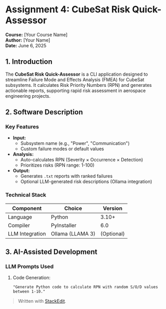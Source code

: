 ﻿
# Assignment 4: CubeSat Risk Quick-Assessor  
**Course:** [Your Course Name]  
**Author:** [Your Name]  
**Date:** June 6, 2025  

## 1. Introduction  
The **CubeSat Risk Quick-Assessor** is a CLI application designed to streamline Failure Mode and Effects Analysis (FMEA) for CubeSat subsystems. It calculates Risk Priority Numbers (RPN) and generates actionable reports, supporting rapid risk assessment in aerospace engineering projects.

## 2. Software Description  
### Key Features  
- **Input:**  
  - Subsystem name (e.g., "Power", "Communication")  
  - Custom failure modes or default values  
- **Analysis:**  
  - Auto-calculates RPN (Severity × Occurrence × Detection)  
  - Prioritizes risks (RPN range: 1-100)  
- **Output:**  
  - Generates `.txt` reports with ranked failures  
  - Optional LLM-generated risk descriptions (Ollama integration)  

### Technical Stack  
| Component       | Choice               | Version  |
|-----------------|----------------------|----------|
| Language        | Python               | 3.10+    |
| Compiler        | PyInstaller          | 6.0      |
| LLM Integration | Ollama (LLAMA 3)    | (Optional)|

## 3. AI-Assisted Development  
### LLM Prompts Used  
1. Code Generation:  
   ```plaintext
   "Generate Python code to calculate RPN with random S/O/D values between 1-10."

> Written with [StackEdit](https://stackedit.io/).
